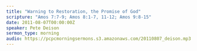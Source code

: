 ```yaml
---
title: "Warning to Restoration, the Promise of God"
scripture: "Amos 7:7-9; Amos 8:1-7, 11-12; Amos 9:8-15"
date: 2011-08-07T00:00:00Z
speaker: Pete Deison
sermon_type: morning
audio: https://pcpcmorningsermons.s3.amazonaws.com/20110807_deison.mp3 
---
```



